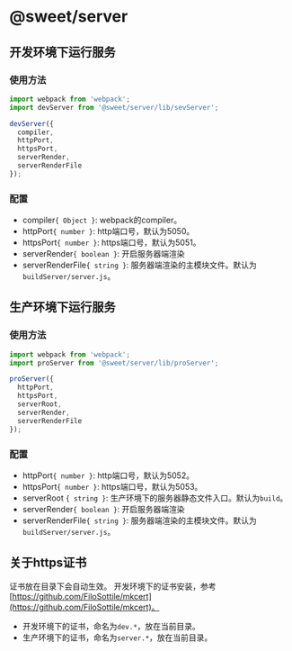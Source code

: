 # @sweet/server

## 开发环境下运行服务

### 使用方法

```javascript
import webpack from 'webpack';
import devServer from '@sweet/server/lib/sevServer';

devServer({
  compiler,
  httpPort,
  httpsPort,
  serverRender,
  serverRenderFile
});
```

### 配置

* compiler`{ Object }`: webpack的compiler。
* httpPort`{ number }`: http端口号，默认为5050。
* httpsPort`{ number }`: https端口号，默认为5051。
* serverRender`{ boolean }`: 开启服务器端渲染
* serverRenderFile`{ string }`: 服务器端渲染的主模块文件。默认为`buildServer/server.js`。

## 生产环境下运行服务

### 使用方法

```javascript
import webpack from 'webpack';
import proServer from '@sweet/server/lib/proServer';

proServer({
  httpPort,
  httpsPort,
  serverRoot,
  serverRender,
  serverRenderFile
});
```

### 配置

* httpPort`{ number }`: http端口号，默认为5052。
* httpsPort`{ number }`: https端口号，默认为5053。
* serverRoot `{ string }`: 生产环境下的服务器静态文件入口。默认为`build`。
* serverRender`{ boolean }`: 开启服务器端渲染
* serverRenderFile`{ string }`: 服务器端渲染的主模块文件。默认为`buildServer/server.js`。

## 关于https证书

证书放在目录下会自动生效。
开发环境下的证书安装，参考[https://github.com/FiloSottile/mkcert](https://github.com/FiloSottile/mkcert)。

* 开发环境下的证书，命名为`dev.*`，放在当前目录。
* 生产环境下的证书，命名为`server.*`，放在当前目录。